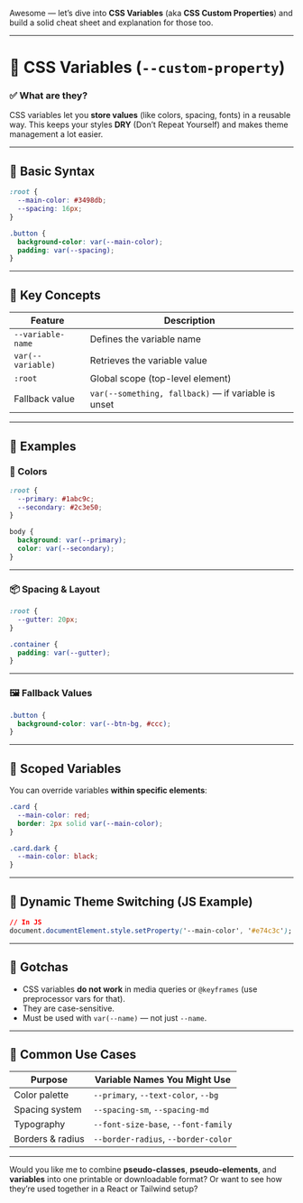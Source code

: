 Awesome — let’s dive into **CSS Variables** (aka **CSS Custom Properties**) and build a solid cheat sheet and explanation for those too.

---

# 🧪 CSS Variables (`--custom-property`)

### ✅ What are they?

CSS variables let you **store values** (like colors, spacing, fonts) in a reusable way. This keeps your styles **DRY** (Don’t Repeat Yourself) and makes theme management a lot easier.

---

## 📌 Basic Syntax

```css
:root {
  --main-color: #3498db;
  --spacing: 16px;
}

.button {
  background-color: var(--main-color);
  padding: var(--spacing);
}
```

---

## 🧠 Key Concepts

| Feature           | Description                                         |
| ----------------- | --------------------------------------------------- |
| `--variable-name` | Defines the variable name                           |
| `var(--variable)` | Retrieves the variable value                        |
| `:root`           | Global scope (top-level element)                    |
| Fallback value    | `var(--something, fallback)` — if variable is unset |

---

## 🧰 Examples

### 🎨 Colors

```css
:root {
  --primary: #1abc9c;
  --secondary: #2c3e50;
}

body {
  background: var(--primary);
  color: var(--secondary);
}
```

---

### 📦 Spacing & Layout

```css
:root {
  --gutter: 20px;
}

.container {
  padding: var(--gutter);
}
```

---

### 🖼 Fallback Values

```css
.button {
  background-color: var(--btn-bg, #ccc);
}
```

---

## 🧩 Scoped Variables

You can override variables **within specific elements**:

```css
.card {
  --main-color: red;
  border: 2px solid var(--main-color);
}

.card.dark {
  --main-color: black;
}
```

---

## 🧠 Dynamic Theme Switching (JS Example)

```css
// In JS
document.documentElement.style.setProperty('--main-color', '#e74c3c');
```

---

## 🚫 Gotchas

* CSS variables **do not work** in media queries or `@keyframes` (use preprocessor vars for that).
* They are case-sensitive.
* Must be used with `var(--name)` — not just `--name`.

---

## 📝 Common Use Cases

| Purpose          | Variable Names You Might Use        |
| ---------------- | ----------------------------------- |
| Color palette    | `--primary`, `--text-color`, `--bg` |
| Spacing system   | `--spacing-sm`, `--spacing-md`      |
| Typography       | `--font-size-base`, `--font-family` |
| Borders & radius | `--border-radius`, `--border-color` |

---

Would you like me to combine **pseudo-classes**, **pseudo-elements**, and **variables** into one printable or downloadable format? Or want to see how they’re used together in a React or Tailwind setup?
